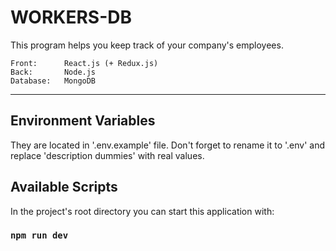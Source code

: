 # WORKERS-DB

This program helps you keep track of your company's employees.

    Front:      React.js (+ Redux.js)
    Back:       Node.js 
    Database:   MongoDB
___________________________________________________________________

## Environment Variables

They are located in '.env.example' file. Don't forget to rename it to '.env' and replace 'description dummies' with real values.

## Available Scripts

In the project's root directory you can start this application with:

### `npm run dev`